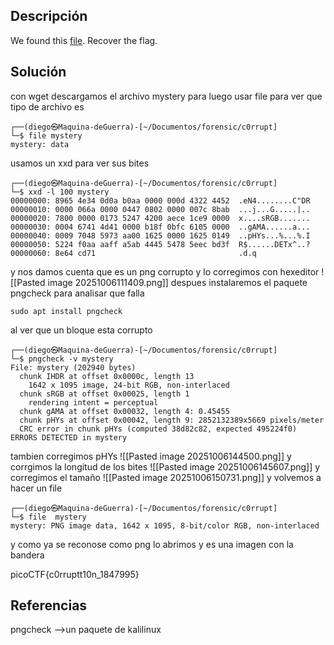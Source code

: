 ## Descripción
We found this [file](https://jupiter.challenges.picoctf.org/static/ab30fcb7d47364b4190a7d3d40edb551/mystery). Recover the flag.
## Solución
con wget descargamos el archivo mystery para luego usar file para ver que tipo de archivo es
```
┌──(diego㉿Maquina-deGuerra)-[~/Documentos/forensic/c0rrupt]
└─$ file mystery                                                            
mystery: data

```
usamos un xxd para ver sus bites
```
┌──(diego㉿Maquina-deGuerra)-[~/Documentos/forensic/c0rrupt]
└─$ xxd -l 100 mystery
00000000: 8965 4e34 0d0a b0aa 0000 000d 4322 4452  .eN4........C"DR
00000010: 0000 066a 0000 0447 0802 0000 007c 8bab  ...j...G.....|..
00000020: 7800 0000 0173 5247 4200 aece 1ce9 0000  x....sRGB.......
00000030: 0004 6741 4d41 0000 b18f 0bfc 6105 0000  ..gAMA......a...
00000040: 0009 7048 5973 aa00 1625 0000 1625 0149  ..pHYs...%...%.I
00000050: 5224 f0aa aaff a5ab 4445 5478 5eec bd3f  R$......DETx^..?
00000060: 8e64 cd71                                .d.q

```
y nos damos cuenta que es un png corrupto y lo corregimos con hexeditor
![[Pasted image 20251006111409.png]]
despues instalaremos el paquete pngcheck para analisar que falla
```
sudo apt install pngcheck
```
al ver que un bloque esta corrupto
```
┌──(diego㉿Maquina-deGuerra)-[~/Documentos/forensic/c0rrupt]
└─$ pngcheck -v mystery
File: mystery (202940 bytes)
  chunk IHDR at offset 0x0000c, length 13
    1642 x 1095 image, 24-bit RGB, non-interlaced
  chunk sRGB at offset 0x00025, length 1
    rendering intent = perceptual
  chunk gAMA at offset 0x00032, length 4: 0.45455
  chunk pHYs at offset 0x00042, length 9: 2852132389x5669 pixels/meter
  CRC error in chunk pHYs (computed 38d82c82, expected 495224f0)
ERRORS DETECTED in mystery

```

tambien corregimos pHYs
![[Pasted image 20251006144500.png]]
y corrgimos la longitud de los bites
![[Pasted image 20251006145607.png]]
y corregimos el tamaño
![[Pasted image 20251006150731.png]]
y volvemos a hacer un file
```
┌──(diego㉿Maquina-deGuerra)-[~/Documentos/forensic/c0rrupt]
└─$ file  mystery         
mystery: PNG image data, 1642 x 1095, 8-bit/color RGB, non-interlaced

```
y como ya se reconose como png lo abrimos y es una imagen con la bandera


picoCTF{c0rruptt10n_1847995}
## Referencias
pngcheck -->un paquete de kalilinux
